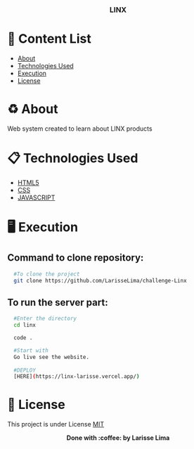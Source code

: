 <h3 align="center"> LINX

# :pushpin: Content List

- [About](#recycle-about)
- [Technologies Used](#clipboard-tecnologies-used)
- [Execution](#desktop_computer-execution)
- [License](#scroll-license)

# :recycle: About

Web system created to learn about LINX products

# :clipboard: Technologies Used

- [HTML5](https://developer.mozilla.org/pt-BR/docs/Web/HTML)
- [CSS](https://developer.mozilla.org/pt-BR/docs/Web/CSS)
- [JAVASCRIPT](https://developer.mozilla.org/pt-BR/docs/Web/JavaScript)

# :desktop_computer: Execution

## Command to clone repository:

```bash
  #To clone the project
  git clone https://github.com/LarisseLima/challenge-Linx
```

## To run the server part:

```bash
  #Enter the directory
  cd linx

  code .

  #Start with
  Go live see the website.
  
  #DEPLOY
  [HERE](https://linx-larisse.vercel.app/)
```

# :scroll: License

This project is under License [MIT](https://github.com/LarisseLima/challenge-Linx/blob/master/LICENSE)

<p align="center"><b>Done with 	:coffee: by Larisse Lima</b></p>
